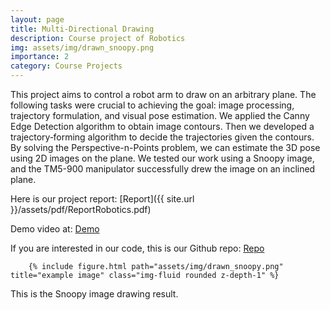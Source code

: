 ```yaml
---
layout: page
title: Multi-Directional Drawing
description: Course project of Robotics
img: assets/img/drawn_snoopy.png
importance: 2
category: Course Projects
---
```


 This project aims to control a robot arm to draw on an arbitrary plane. The following tasks were crucial to achieving the goal: image processing, trajectory formulation, and visual pose estimation. We applied the Canny Edge Detection algorithm to obtain image contours. Then we developed a trajectory‑forming algorithm to decide the trajectories given the contours. By solving the Perspective-n-Points problem, we can estimate the 3D pose using 2D images on the plane. We tested our work using a Snoopy image, and the TM5-900 manipulator successfully drew the image on an inclined plane.

 
 Here is our project report: [Report]({{ site.url }}/assets/pdf/ReportRobotics.pdf)

Demo video at: [Demo](https://www.youtube.com/watch?v=3nGta4v2xv8&t=10s)

 If you are interested in our code, this is our Github repo: [Repo](https://github.com/pei06/multidirectioinal_painter)

<div class="col-sm-12 text-center">
    
        {% include figure.html path="assets/img/drawn_snoopy.png" title="example image" class="img-fluid rounded z-depth-1" %}
    
</div>
<div class="caption">
    This is the Snoopy image drawing result.
</div>








